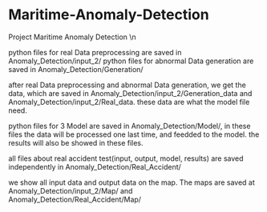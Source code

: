# Maritime-Anomaly-Detection
Project Maritime Anomaly Detection \n

python files for real Data preprocessing are saved in Anomaly_Detection/input_2/ 
python files for abnormal Data generation are saved in Anomaly_Detection/Generation/

after real Data preprocessing and abnormal Data generation, we get the data, which are saved in Anomaly_Detection/input_2/Generation_data and Anomaly_Detection/input_2/Real_data. these data are what the model file need.

python files for 3 Model are saved in Anomaly_Detection/Model/, in these files the data will be processed one last time, and feedded to the model.
the results will also be showed in these files.

all files about real accident test(input, output, model, results) are saved independently in Anomaly_Detection/Real_Accident/

we show all input data and output data on the map. The maps are saved at Anomaly_Detection/input_2/Map/ and Anomaly_Detection/Real_Accident/Map/
